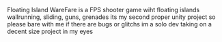 Floating Island WareFare is a FPS shooter game wiht floating islands wallrunning, sliding, guns, grenades its my second proper unity project so please bare with me if there are bugs or glitchs im a solo dev taking on a decent size project in my eyes
